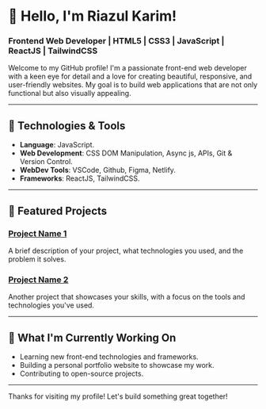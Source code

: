# 👋 Hello, I'm Riazul Karim!

### Frontend Web Developer | HTML5 | CSS3 | JavaScript | ReactJS | TailwindCSS

Welcome to my GitHub profile! I'm a passionate front-end web developer with a keen eye for detail and a love for creating beautiful, responsive, and user-friendly websites. My goal is to build web applications that are not only functional but also visually appealing.

---

## 🔧 Technologies & Tools

- **Language**: JavaScript.
- **Web Development**: CSS DOM Manipulation, Async js, APIs, Git & Version Control.
- **WebDev Tools**: VSCode, Github, Figma, Netlify.
- **Frameworks**: ReactJS, TailwindCSS.

---

## 🌟 Featured Projects

### [Project Name 1](#)
A brief description of your project, what technologies you used, and the problem it solves.

### [Project Name 2](#)
Another project that showcases your skills, with a focus on the tools and technologies you've used.

---

## 🚀 What I'm Currently Working On

- Learning new front-end technologies and frameworks.
- Building a personal portfolio website to showcase my work.
- Contributing to open-source projects.

---

Thanks for visiting my profile! Let's build something great together!

